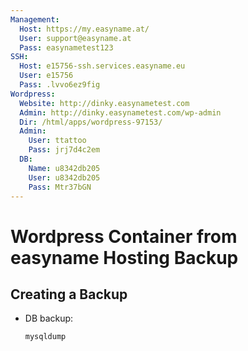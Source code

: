 ```yaml
---
Management:
  Host: https://my.easyname.at/
  User: support@easyname.at
  Pass: easynametest123
SSH:
  Host: e15756-ssh.services.easyname.eu
  User: e15756
  Pass: .lvvo6ez9fig
Wordpress:
  Website: http://dinky.easynametest.com
  Admin: http://dinky.easynametest.com/wp-admin
  Dir: /html/apps/wordpress-97153/
  Admin:
    User: ttattoo
    Pass: jrj7d4c2em
  DB:
    Name: u8342db205
    User: u8342db205
    Pass: Mtr37bGN
---
```

# Wordpress Container from easyname Hosting Backup

## Creating a Backup

- DB backup:

  ```shell
  mysqldump
  ```
